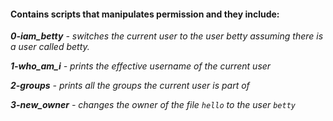 #### Contains scripts that manipulates permission and they include: ####
***0-iam_betty** - switches the current user to the user betty assuming there is a user called betty.*

***1-who_am_i** - prints the effective username of the current user*

***2-groups** - prints all the groups the current user is part of*

***3-new_owner** - changes the owner of the file `hello` to the user `betty`*
